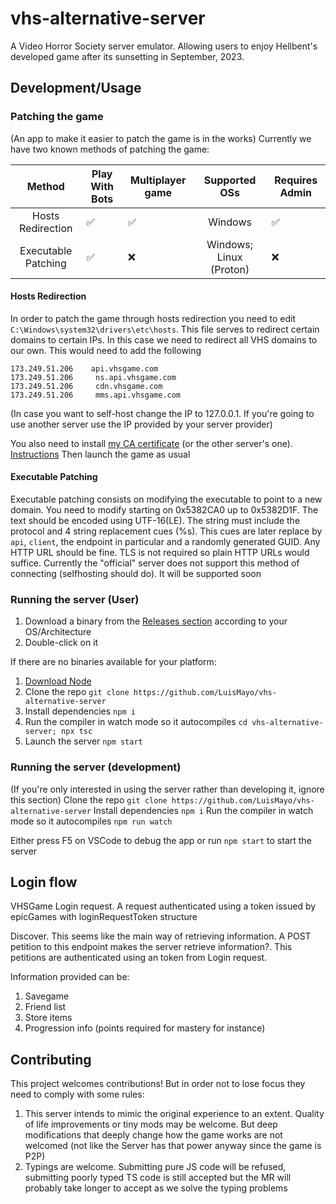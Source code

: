 # vhs-alternative-server
A Video Horror Society server emulator. Allowing users to enjoy Hellbent's developed game after its sunsetting in September, 2023.

## Development/Usage
### Patching the game
(An app to make it easier to patch the game is in the works)
Currently we have two known methods of patching the game:

|       Method      | Play With Bots | Multiplayer game |      Supported OSs      | Requires Admin |
|:-----------------:|----------------|------------------|:-----------------------:|----------------|
| Hosts Redirection |        ✅       |         ✅        |         Windows         |        ✅       |
| Executable Patching      |        ✅       |         ❌        | Windows; Linux (Proton) |        ❌       |

#### Hosts Redirection
In order to patch the game through hosts redirection you need to edit `C:\Windows\system32\drivers\etc\hosts`.
This file serves to redirect certain domains to certain IPs. In this case we need to redirect all VHS domains to our own. This would need to add the following
```
173.249.51.206    api.vhsgame.com
173.249.51.206     ns.api.vhsgame.com
173.249.51.206     cdn.vhsgame.com
173.249.51.206     mms.api.vhsgame.com
```
(In case you want to self-host change the IP to 127.0.0.1. If you're going to use another server use the IP provided by your server provider)

You also need to install [my CA certificate](https://github.com/LuisMayo/vhs-alternative-server/raw/main/LuigiDevGoodCA.crt) (or the other server's one). [Instructions](https://community.spiceworks.com/how_to/1839-installing-self-signed-ca-certificate-in-windows)
Then launch the game as usual

#### Executable Patching
Executable patching consists on modifying the executable to point to a new domain. You need to modify starting on 0x5382CA0 up to 0x5382D1F. The text should be encoded using UTF-16(LE). The string must include the protocol and 4 string replacement cues (%s). This cues are later replace by `api`, `client`, the endpoint in particular and a randomly generated GUID. Any HTTP URL should be fine. TLS is not required so plain HTTP URLs would suffice.
Currently the "official" server does not support this method of connecting (selfhosting should do). It will be supported soon

### Running the server (User)
1. Download a binary from the [Releases section](https://github.com/LuisMayo/vhs-alternative-server/releases) according to your OS/Architecture
2. Double-click on it

If there are no binaries available for your platform:
1. [Download Node](https://nodejs.org/)
2.  Clone the repo
 `git clone https://github.com/LuisMayo/vhs-alternative-server`
3. Install dependencies
 `npm i`
4. Run the compiler in watch mode so it autocompiles
 `cd vhs-alternative-server; npx tsc`
5. Launch the server
 `npm start`


### Running the server (development)
(If you're only interested in using the server rather than developing it, ignore this section)
 Clone the repo
 `git clone https://github.com/LuisMayo/vhs-alternative-server`
 Install dependencies
 `npm i`
 Run the compiler in watch mode so it autocompiles
 `npm run watch`

 Either press F5 on VSCode to debug the app or run `npm start` to start the server

 
 

## Login flow
VHSGame Login request. A request authenticated using a token issued by epicGames with loginRequestToken structure

Discover.
This seems like the main way of retrieving information. A POST petition to this endpoint makes the server retrieve information?. This petitions are authenticated using an token from Login request.

Information provided can be:
1. Savegame
2. Friend list
3. Store items
4. Progression info (points required for mastery for instance)

## Contributing
This project welcomes contributions! But in order not to lose focus they need to comply with some rules:
1. This server intends to mimic the original experience to an extent. Quality of life improvements or tiny mods may be welcome. But deep modifications that deeply change how the game works are not welcomed (not like the Server has that power anyway since the game is P2P)
2. Typings are welcome. Submitting pure JS code will be refused, submitting poorly typed TS code is still accepted but the MR will probably take longer to accept as we solve the typing problems
